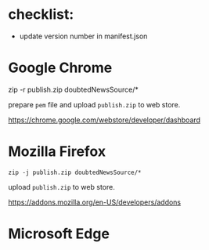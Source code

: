 # checklist:

- update version number in manifest.json


# Google Chrome

zip -r publish.zip doubtedNewsSource/*

prepare `pem` file and upload `publish.zip` to web store.

https://chrome.google.com/webstore/developer/dashboard

# Mozilla Firefox

`zip -j publish.zip doubtedNewsSource/*`

upload `publish.zip` to web store.

https://addons.mozilla.org/en-US/developers/addons

# Microsoft Edge

